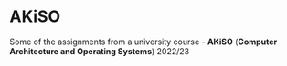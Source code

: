 # AKiSO
Some of the assignments from a university course - **AKiSO** (**Computer Architecture and Operating Systems**) 2022/23

